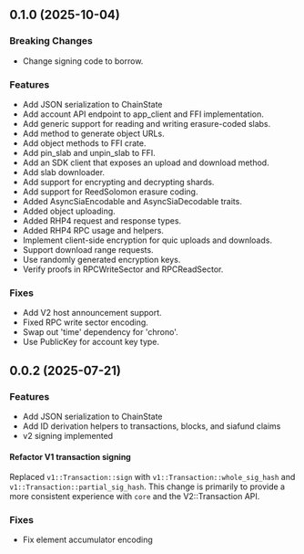 ## 0.1.0 (2025-10-04)

### Breaking Changes

- Change signing code to borrow.

### Features

- Add JSON serialization to ChainState
- Add account API endpoint to app_client and FFI implementation.
- Add generic support for reading and writing erasure-coded slabs.
- Add method to generate object URLs.
- Add object methods to FFI crate.
- Add pin_slab and unpin_slab to FFI.
- Add an SDK client that exposes an upload and download method.
- Add slab downloader.
- Add support for encrypting and decrypting shards.
- Add support for ReedSolomon erasure coding.
- Added AsyncSiaEncodable and AsyncSiaDecodable traits.
- Added object uploading.
- Added RHP4 request and response types.
- Added RHP4 RPC usage and helpers.
- Implement client-side encryption for quic uploads and downloads.
- Support download range requests.
- Use randomly generated encryption keys.
- Verify proofs in RPCWriteSector and RPCReadSector.

### Fixes

- Add V2 host announcement support.
- Fixed RPC write sector encoding.
- Swap out 'time' dependency for 'chrono'.
- Use PublicKey for account key type.

## 0.0.2 (2025-07-21)

### Features

- Add JSON serialization to ChainState
- Add ID derivation helpers to transactions, blocks, and siafund claims
- v2 signing implemented

#### Refactor V1 transaction signing

Replaced `v1::Transaction::sign` with `v1::Transaction::whole_sig_hash` and `v1::Transaction::partial_sig_hash`. This change is primarily to provide a more consistent experience with `core` and the V2::Transaction API.

### Fixes

- Fix element accumulator encoding

